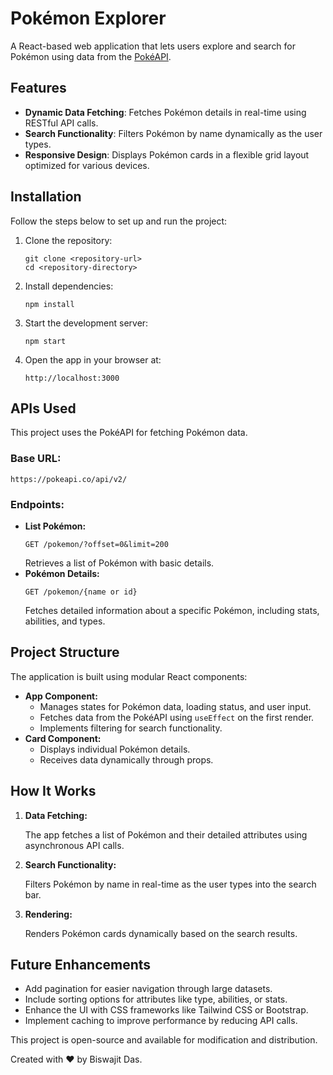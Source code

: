 <!DOCTYPE html>
<html lang="en">
<head>
    <meta charset="UTF-8">
    <meta name="viewport" content="width=device-width, initial-scale=1.0">
    <title>Pokémon Explorer - README</title>
</head>
<body>
    <h1>Pokémon Explorer</h1>
    <p>A React-based web application that lets users explore and search for Pokémon using data from the <a href="https://pokeapi.co/" target="_blank">PokéAPI</a>.</p>
    <h2>Features</h2>
    <ul>
        <li><strong>Dynamic Data Fetching</strong>: Fetches Pokémon details in real-time using RESTful API calls.</li>
        <li><strong>Search Functionality</strong>: Filters Pokémon by name dynamically as the user types.</li>
        <li><strong>Responsive Design</strong>: Displays Pokémon cards in a flexible grid layout optimized for various devices.</li>
    </ul>
    <h2>Installation</h2>
    <p>Follow the steps below to set up and run the project:</p>
    <ol>
        <li>Clone the repository:
            <pre><code>git clone &lt;repository-url&gt;
cd &lt;repository-directory&gt;</code></pre>
        </li>
        <li>Install dependencies:
            <pre><code>npm install</code></pre>
        </li>
        <li>Start the development server:
            <pre><code>npm start</code></pre>
        </li>
        <li>Open the app in your browser at:
            <pre><code>http://localhost:3000</code></pre>
        </li>
    </ol>
    <h2>APIs Used</h2>
    <p>This project uses the PokéAPI for fetching Pokémon data.</p>
    <h3>Base URL:</h3>
    <p><code>https://pokeapi.co/api/v2/</code></p>
    <h3>Endpoints:</h3>
    <ul>
        <li><strong>List Pokémon:</strong>
            <pre><code>GET /pokemon/?offset=0&limit=200</code></pre>
            Retrieves a list of Pokémon with basic details.
        </li>
        <li><strong>Pokémon Details:</strong>
            <pre><code>GET /pokemon/{name or id}</code></pre>
            Fetches detailed information about a specific Pokémon, including stats, abilities, and types.
        </li>
    </ul>
    <h2>Project Structure</h2>
    <p>The application is built using modular React components:</p>
    <ul>
        <li><strong>App Component:</strong>
            <ul>
                <li>Manages states for Pokémon data, loading status, and user input.</li>
                <li>Fetches data from the PokéAPI using <code>useEffect</code> on the first render.</li>
                <li>Implements filtering for search functionality.</li>
            </ul>
        </li>
        <li><strong>Card Component:</strong>
            <ul>
                <li>Displays individual Pokémon details.</li>
                <li>Receives data dynamically through props.</li>
            </ul>
        </li>
    </ul>
    <h2>How It Works</h2>
    <ol>
        <li><strong>Data Fetching:</strong>
            <p>The app fetches a list of Pokémon and their detailed attributes using asynchronous API calls.</p>
        </li>
        <li><strong>Search Functionality:</strong>
            <p>Filters Pokémon by name in real-time as the user types into the search bar.</p>
        </li>
        <li><strong>Rendering:</strong>
            <p>Renders Pokémon cards dynamically based on the search results.</p>
        </li>
    </ol>
    <h2>Future Enhancements</h2>
    <ul>
        <li>Add pagination for easier navigation through large datasets.</li>
        <li>Include sorting options for attributes like type, abilities, or stats.</li>
        <li>Enhance the UI with CSS frameworks like Tailwind CSS or Bootstrap.</li>
        <li>Implement caching to improve performance by reducing API calls.</li>
    </ul>
    <p>This project is open-source and available for modification and distribution.</p>
    <footer>
        <p>Created with ❤️ by Biswajit Das.</p>
    </footer>
</body>
</html>

